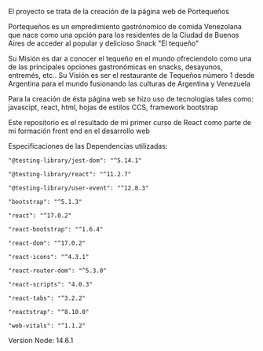 El proyecto se trata de la creación de la página web de Portequeños

Portequeños es un empredimiento gastrónomico de comida Venezolana que nace como una opción para los residentes de la Ciudad de Buenos Aires de acceder al popular y delicioso Snack "El tequeño"

Su Misión es dar a conocer el tequeño en el mundo ofreciendolo como una de las principales opciones gastronómicas en snacks, desayunos, entremés, etc..
Su Visión es ser el restaurante de Tequeños número 1 desde Argentina para el mundo fusionando las culturas de Argentina y Venezuela

Para la creación de ésta página web se hizo uso de tecnologías tales como: javascipt, react, html, hojas de estilos CCS, framework bootstrap

Este repositorio es el resultado de mi primer curso de React como parte de mi formación front end en el desarrollo web 

Especificaciones de las Dependencias utilizadas: 

    "@testing-library/jest-dom": "^5.14.1"
    
    "@testing-library/react": "^11.2.7"
    
    "@testing-library/user-event": "^12.8.3"
    
    "bootstrap": "^5.1.3"
    
    "react": "^17.0.2"
    
    "react-bootstrap": "^1.6.4"
    
    "react-dom": "^17.0.2"
    
    "react-icons": "^4.3.1"
    
    "react-router-dom": "^5.3.0"
    
    "react-scripts": "4.0.3"
    
    "react-tabs": "^3.2.2"
    
    "reactstrap": "^8.10.0"
    
    "web-vitals": "^1.1.2"

Version Node: 14.6.1
